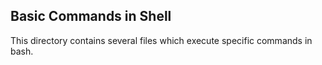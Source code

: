 ## Basic Commands in Shell

This directory contains several files which execute specific commands in bash.
